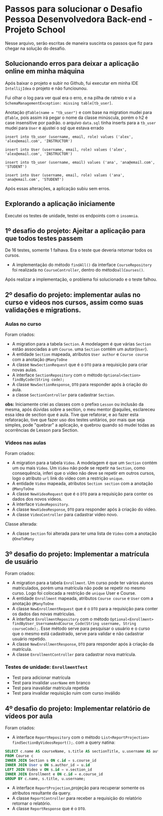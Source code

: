 # Passos para solucionar o Desafio Pessoa Desenvolvedora Back-end - Projeto School

Nesse arquivo, serão escritas de maneira suscinta os passos que fiz para chegar na solução do desafio.

## Solucionando erros para deixar a aplicação online em minha máquina

Após baixar o projeto e subir no Github, fui executar em minha IDE `IntellijIdea` o projeto e não funciounou.

Fui olhar o log para ver qual era o erro, e na pilha de ratreio e vi
a `SchemaManagementException: missing table[tb_user]`.

Anotação `@Table(name = "tb_user")` e com base na migration mudei para `@Table`, pois assim irá pegar o nome da classe
minúscula, porém o h2 é case insensitive por padrão.
o arquivo `data.sql` tinha inserts para a `tb_user` mudei para `User` e ajustei o sql que estava errado

`insert into tb_user (username, email, role) values ('alex', 'alex@email.com', 'INSTRUCTOR')`

`insert into User (username, email, role) values ('alex', 'alex@email.com', 'INSTRUCTOR')`

`insert into tb_user (username, email) values ('ana', 'ana@email.com', 'STUDENT')`

`insert into User (username, email, role) values ('ana', 'ana@email.com', 'STUDENT')`

Após essas alterações, a aplicação subiu sem erros.

## Explorando a aplicação iniciamente

Executei os testes de unidade, testei os endpoints com o `insomnia`.

## 1º desafio do projeto: Ajeitar a aplicação para que todos testes passem

De 16 testes, somente 1 falhava.
Era o teste que deveria retornar todos os cursos.

- A implementação do método `findAll()` da interface `CourseRepository` foi realizada no `CourseController`, dentro do
  método`allCourses()`.

Após realizar a implementação, o problema foi solucionado e o teste falhou.

## 2º desafio do projeto: implementar aulas no curso e videos nos cursos, assim como suas validações e migrations.

### Aulas no curso

Foram criados:

- A migration para a tabela `Section`. A modelagem é que várias `Section` estão associadas a um `Course`.
  uma `Section` contém um autor(`User`).
- A entidade `Section` mapeada, atributos `User author` e `Course course` com a anotação `@ManyToOne`
- A classe `NewSectionRequest` que é o `DTO` para a requisição para criar novas aulas.
- A interface `SectionRepository` com o método `Optional<Section> findByCode(String code);`
- A classe `NewSectionResponse`, `DTO` para responder após à criação do aula.
- a classe `SectionController` para cadastrar `Section`. 

**obs:** Iniciamente criei as classes com o prefixo `Lesson` ou inclusão da mesma, após dúvidas sobre a section, o meu
mentor @aquiles, esclareceu essa idea de section que é aula. Tive que refatorar, e ao fazer esta refatoração, tive que fazer uso dos
testes unitários, por mais que seja simples, pode "quebrar" a aplicação, e quebrou quando só mudei todas as ocorrências
de Lesson para Section.

### Videos nas aulas

Foram criados:

- A migration para a tabela `Video`. A modelagem é que um `Section` contém um ou mais `Video`.
  Um `Video` não pode se repetir na `Section`, como consequência, inferi que o vídeo não deve se repetir em outros
  cursos, logo o atributo `url` link do vídeo com a restrição `unique`.
- A entidade `Video` mapeada, atributos `Section section` com a anotação `@ManyToOne`
- A classe `NewVideoRequest` que é o `DTO` para a requisição para conter os dados dos novos videos.
- A interface `VideoRepository`.
- A classe `NewVideoResponse`, `DTO` para responder após à criação do video.
- A classe `VideoController` para cadastrar video novo.

Classe alterada:

- A classe `Section` foi alterada para ter uma lista de `Video` com a anotação `@OneToMany`

## 3º desafio do projeto: Implementar a matrícula de usuário

Foram criados:

- A migration para a tabela `Enrollment`. Um curso pode ter vários alunos matriculados, porém uma matrícula não pode se 
repetir no mesmo curso. Logo foi colocada a restrição de `unique` User e Course.
- A entidade `Enrollment` mapeada, atributos `Course course` e `User` com a anotação `@ManyToOne`
- A classe `NewEnrollmentRequest` que é o `DTO` para a requisição para conter os dados das novas matriculas.
- A interface `EnrollmentRepository` com o método 
  `Optional<Enrollment> findByUser_UsernameAndCourse_Code(String username, String courseCode);`. Esse método serve para
  pesquisar o usuário e o curso que o mesmo está cadastrado, serve para validar e não cadastrar usuário repetido.
- A classe `NewEnrollmentResponse`, `DTO` para responder após à criação da matrícula.
- A classe `EnrollmentController` para cadastrar nova matrícula.

### Testes de unidade: `EnrollmentTest`
- Test para adicionar matrícula
- Test para invalidar `userName` em branco
- Test para inavalidar matricula repetida
- Test para invalidar requisição ruim com curso inválido


## 4º desafio do projeto: Implementar relatório de vídeos por aula

Foram criados:

- A interface `ReportRepository` com o método
  `List<ReportProjection> findSectionByVideosReport();`. 
  com a query natina:
```sql
SELECT c.name AS courseName, s.title AS sectionTitle, u.username AS authorName, COUNT(v.id) AS totalVideos
FROM Course c
INNER JOIN Section s ON c.id = s.course_id
INNER JOIN User u ON s.author_id = u.id
LEFT JOIN Video v ON s.id = v.section_id
INNER JOIN Enrollment e ON c.id = e.course_id
GROUP BY c.name, s.title, u.username;
```
- A interface `ReportProjection`,projeção para recuperar somente os atributos resultante da query.
- A classe `ReportController` para receber a requisição do relatório retornar o relatório.
- A classe `ReportResponse` que é o `DTO`.